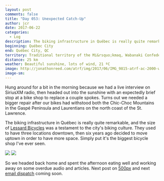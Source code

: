 ```yaml
---
layout: post
comments: false
title: "Day 053: Unexpected Catch-Up"
author: jcr
date: 2017-06-22
categories:
  - Log
description: The biking infrastructure in Québec is really quite remarkable.
beginning: Québec City
end: Québec City, QC
territory: Traditional territory of the Mi&rsquo;kmaq, Wabanaki Confederacy, Innu and Haudenosaunee 
distance: 25 km
weather: Beautiful sunshine, lots of wind, 21 ºC
image: http://jonathonreed.com/atrf/img/2017/06/IMG_9815-atrf-ac-2000-web.jpg
image-sm:
---
```


Hung around for a bit in the morning because we had a live interview on SiriusXM radio, then headed out into the sunshine with an expectedly brief stop at a bike shop to replace a couple spokes. Turns out we needed a bigger repair after our bikes had withstood both the Chic-Choc Mountains in the Gaspé Peninsula and Laurentians on the north coast of the St. Lawrence.

The biking infrastructure in Québec is really quite remarkable, and the size of <a href="https://lessardbicycles.com" target="blank">Lessard Bicycles</a> was a testament to the city's biking culture. They used to have three locations downtown, then six years ago decided to move uptown in order to have more space. Simply put it's the biggest bicycle shop I've ever seen.

<img src="http://jonathonreed.com/atrf/img/2017/06/IMG_9822-atrf-ac-2000-web.jpg">

<img src="http://jonathonreed.com/atrf/img/2017/06/IMG_9820-atrf-ac-2000-web.jpg">

So we headed back home and spent the afternoon eating well and working away on some overdue audio and articles. Next post on <a href="http://iso.500px.com" target="blank">500px</a> and next <a href="http://astheravenfli.es/follow/" target="blank">email dispatch</a> coming soon.